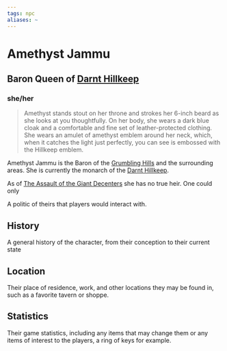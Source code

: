 ```yaml
---
tags: npc
aliases: ~
---
```


# Amethyst Jammu

## Baron Queen of [Darnt Hillkeep](..\..\..\..\..\Notes%20on%20the%20Multiverse\Inner\Alaturmen\Places\Southeast%20Central\Smaller%20than%20a%20feature\Darnt%20Hillkeep.md)

### she/her

 > 
 > Amethyst stands stout on her throne and strokes her 6-inch beard as she looks at you thoughtfully. On her body, she wears a dark blue cloak and a comfortable and fine set of leather-protected clothing. She wears an amulet of amethyst emblem around her neck, which, when it catches the light just perfectly, you can see is embossed with the Hillkeep emblem.

Amethyst Jammu is the Baron of the [Grumbling Hills](..\..\..\..\..\Notes%20on%20the%20Multiverse\Inner\Alaturmen\Places\World%20Features\Natural%20or%20Territory\Grumbling%20Hills.md) and the surrounding areas. She is currently the monarch of the [Darnt Hillkeep](..\..\..\..\..\Notes%20on%20the%20Multiverse\Inner\Alaturmen\Places\Southeast%20Central\Smaller%20than%20a%20feature\Darnt%20Hillkeep.md).

As of [The Assault of the Giant Decenters](..\..\..\..\..\Notes%20on%20the%20Multiverse\Inner\Alaturmen\About%20People\Nations\Holyl'nds\Local%20Lore\The%20Assault%20of%20the%20Giant%20Decenters.md) she has no true heir. One could only 

A politic of theirs that players would interact with.

## History

A general history of the character, from their conception to their current state

## Location

Their place of residence, work, and other locations they may be found in, such as a favorite tavern or shoppe.

## Statistics

Their game statistics, including any items that may change them or any items of interest to the players, a ring of keys for example.
